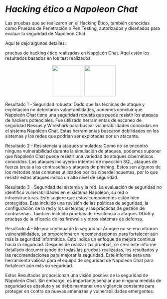 # ***Hacking ético a Napoleon Chat*** 

Las pruebas que se realizaron en el Hacking Ético, también conocidas como Pruebas de Penetración o Pen Testing, autorizados y diseñados para evaluar la seguridad de Napoleon Chat 

 Aquí te dejo algunos detalles: 

pruebas de hacking ético realizadas en Napoleón Chat. Aquí están los resultados basados en los test realizados: 

<p align="center">
<img src="https://th.bing.com/th/id/R.6af4ab931efc17192f43f13276b4852c?rik=mXDtAJikgp%2f4pQ&pid=ImgRaw&r=0" height=100>
<img src=https://www.redeszone.net/app/uploads-redeszone.net/2015/11/Logo-de-Wireshark.png?x=634&y=309" height=100> 
</p> 


Resultado 1 - Seguridad robusta: Dado que las técnicas de ataque y explotación no detectaron vulnerabilidades, podemos concluir que Napoleón Chat tiene una seguridad robusta que puede resistir los ataques de hackers potenciales. Fue utilizado herramientas de escaneo de seguridad Nessus y Wireshark para buscar vulnerabilidades conocidas en el sistema Napoleon Chat. Estas herramientas buscaron debilidades en los sistemas y las redes que podrían ser explotadas por un atacante. 

Resultado 2 - Resistencia a ataques simulados: Como no se encontró ninguna vulnerabilidad durante la simulación de ataques, podemos suponer que Napoleón Chat puede resistir una variedad de ataques cibernéticos conocidos. Los ataques incluyeron intentos de inyección SQL, ataques de fuerza bruta a las contraseñas y ataques de phishing. Estos son algunos de los métodos más comunes utilizados por los ciberdelincuentes, por lo que resistir estos ataques indica un alto nivel de seguridad.

Resultado 3 - Seguridad del sistema y la red: La evaluación de seguridad no identificó vulnerabilidades en el sistema Napoleón, su red o infraestructuras. Esto sugiere que estos componentes están bien protegidos. Esta incluido una revisión de las políticas de seguridad, la configuración de la red y los sistemas, y las prácticas de gestión de contraseñas. También incluido pruebas de resistencia a ataques DDoS y pruebas de la eficacia de los firewalls y otros sistemas de defensa.

Resultado 4 - Mejora continua de la seguridad: Aunque no se encontraron vulnerabilidades, se proporcionaron recomendaciones para fortalecer aún más la seguridad informática. Esto indica un enfoque de mejora continua hacia la seguridad. Después de realizar las pruebas, se creo este informe detallado documentando de todas las pruebas realizadas, los resultados y las recomendaciones para mejorar la seguridad. Este informe sera una herramienta valiosa para el equipo de seguridad de Napoleon Chat para fortalecer aún más su seguridad.

Estos Resultados proporcionan una visión positiva de la seguridad de Napoleón Chat. Sin embargo, es importante señalar que ninguna medida de seguridad es absoluta y se debe mantener una vigilancia constante para proteger en contra de nuevas amenazas y vulnerabilidades emergentes.  

 
